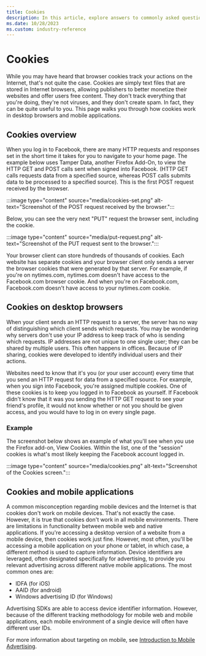 ```yaml
---
title: Cookies
description: In this article, explore answers to commonly asked questions about browser cookies.
ms.date: 10/28/2023
ms.custom: industry-reference
---
```


# Cookies

While you may have heard that browser cookies track your actions on the Internet, that's not quite the case. Cookies are simply text files that are stored in Internet browsers, allowing publishers to better monetize their websites and offer users free content. They don't track everything that you're doing, they're not viruses, and they don't create spam. In fact, they can be quite useful to you. This page walks you through how cookies work in desktop browsers and mobile applications.

## Cookies overview

When you log in to Facebook, there are many HTTP requests and responses set in the short time it takes for you to navigate to your home page. The example below uses Tamper Data, another Firefox Add-On, to view the HTTP GET and POST calls sent when signed into Facebook.
(HTTP GET calls requests data from a specified source, whereas POST calls submits data to be processed to a specified source). This is the first POST request received by the browser.

:::image type="content" source="media/cookies-set.png" alt-text="Screenshot of the POST request received by the browser.":::

Below, you can see the very next "PUT" request the browser sent, including the cookie.

:::image type="content" source="media/put-request.png" alt-text="Screenshot of the PUT request sent to the browser.":::

Your browser client can store hundreds of thousands of cookies. Each website has separate cookies and your browser client only sends a server the browser cookies that were generated by that server. For example, if you're on nytimes.com, nytimes.com doesn't have access to the Facebook.com browser cookie. And when you're on Facebook.com, Facebook.com doesn't have access to your nytimes.com cookie.

## Cookies on desktop browsers

When your client sends an HTTP request to a server, the server has no way of distinguishing which client sends which requests. You may be
wondering why servers don't use your IP address to keep track of who is sending which requests. IP addresses are not unique to one single user; they can be shared by multiple users. This often happens in offices. Because of IP sharing, cookies were developed to identify individual users and their actions.

Websites need to know that it's you (or your user account) every time that you send an HTTP request for data from a specified source. For
example, when you sign into Facebook, you're assigned multiple cookies. One of these cookies is to keep you logged in to Facebook as yourself. If Facebook didn't know that it was you sending the HTTP GET request to see your friend's profile, it would not know whether or not you should be given access, and you would have to log in on every single page.

### Example

The screenshot below shows an example of what you'll see when you use the Firefox add-on, View Cookies. Within the list, one of the "session" cookies is what's most likely keeping the Facebook account logged in.

:::image type="content" source="media/cookies.png" alt-text="Screenshot of the Cookies screen.":::

## Cookies and mobile applications

A common misconception regarding mobile devices and the Internet is that cookies don't work on mobile devices. That's not exactly the case. However, it is true that cookies don't work in all mobile environments. There are limitations in functionality between mobile web
and native applications. If you're accessing a desktop version of a website from a mobile device, then cookies work just fine. However, most often, you'll be accessing a mobile application on your phone or tablet, in which case, a different method is used to capture information. Device identifiers are leveraged, often designated specifically for advertising, to provide you relevant advertising across different native mobile applications. The most common ones are:

- IDFA (for iOS)
- AAID (for android)
- Windows advertising ID (for Windows)

Advertising SDKs are able to access device identifier information. However, because of the different tracking methodology for mobile web
and mobile applications, each mobile environment of a single device will often have different user IDs.

For more information about targeting on mobile, see [Introduction to Mobile Advertising](introduction-to-mobile-advertising.md).
